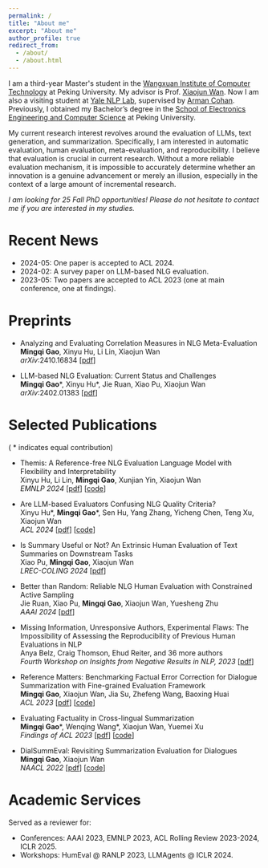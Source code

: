 ```yaml
---
permalink: /
title: "About me"
excerpt: "About me"
author_profile: true
redirect_from: 
  - /about/
  - /about.html
---
```


I am a third-year Master's student in the [Wangxuan Institute of Computer Technology](https://www.icst.pku.edu.cn/english/home/index.htm) at Peking University. My advisor is Prof. [Xiaojun Wan](https://wanxiaojun.github.io/). Now I am also a visiting student at [Yale NLP Lab](http://nlp.cs.yale.edu), supervised by [Arman Cohan](https://armancohan.com). Previously, I obtained my Bachelor’s degree in the [School of Electronics Engineering and Computer Science](https://eecs.pku.edu.cn/en/) at Peking University.

My current research interest revolves around the evaluation of LLMs, text generation, and summarization. Specifically, I am interested in automatic evaluation, human evaluation, meta-evaluation, and reproducibility. I believe that evaluation is crucial in current research. Without a more reliable evaluation mechanism, it is impossible to accurately determine whether an innovation is a genuine advancement or merely an illusion, especially in the context of a large amount of incremental research.

*I am looking for 25 Fall PhD opportunities! Please do not hesitate to contact me if you are interested in my studies.*

Recent News
======
- 2024-05: One paper is accepted to ACL 2024.
- 2024-02: A survey paper on LLM-based NLG evaluation.
- 2023-05: Two papers are accepted to ACL 2023 (one at main conference, one at findings). 


Preprints
======

- Analyzing and Evaluating Correlation Measures in NLG Meta-Evaluation  
**Mingqi Gao**, Xinyu Hu, Li Lin, Xiaojun Wan    
*arXiv*:2410.16834 [[pdf](https://arxiv.org/pdf/2410.16834)]

- LLM-based NLG Evaluation: Current Status and Challenges  
**Mingqi Gao**\*, Xinyu Hu\*, Jie Ruan, Xiao Pu, Xiaojun Wan  
*arXiv*:2402.01383  [[pdf](https://arxiv.org/pdf/2402.01383)] 


Selected Publications
======

( \* indicates equal contribution)  


- Themis: A Reference-free NLG Evaluation Language Model with Flexibility and Interpretability    
Xinyu Hu, Li Lin, **Mingqi Gao**, Xunjian Yin, Xiaojun Wan  
*EMNLP 2024*  [[pdf](https://aclanthology.org/2024.emnlp-main.891.pdf)] [[code](https://github.com/PKU-ONELab/Themis)]

- Are LLM-based Evaluators Confusing NLG Quality Criteria?  
Xinyu Hu\*, **Mingqi Gao**\*, Sen Hu, Yang Zhang, Yicheng Chen, Teng Xu, Xiaojun Wan  
*ACL 2024*  [[pdf](https://aclanthology.org/2024.acl-long.516.pdf)] [[code](https://github.com/PKU-ONELab/LLM-evaluator-reliability)]

- Is Summary Useful or Not? An Extrinsic Human Evaluation of Text Summaries on Downstream Tasks  
Xiao Pu, **Mingqi Gao**, Xiaojun Wan  
*LREC-COLING 2024*  [[pdf](https://aclanthology.org/2024.lrec-main.821.pdf)]

- Better than Random: Reliable NLG Human Evaluation with Constrained Active Sampling  
Jie Ruan, Xiao Pu, **Mingqi Gao**, Xiaojun Wan, Yuesheng Zhu  
*AAAI 2024* [[pdf](https://ojs.aaai.org/index.php/AAAI/article/view/29857/31493)]  

- Missing Information, Unresponsive Authors, Experimental Flaws: The Impossibility of Assessing the Reproducibility of Previous Human Evaluations in NLP  
Anya Belz, Craig Thomson, Ehud Reiter, and 36 more authors  
*Fourth Workshop on Insights from Negative Results in NLP, 2023* [[pdf](https://aclanthology.org/2023.insights-1.1v2.pdf)]  

- Reference Matters: Benchmarking Factual Error Correction for Dialogue Summarization with Fine-grained Evaluation Framework  
**Mingqi Gao**, Xiaojun Wan, Jia Su, Zhefeng Wang, Baoxing Huai  
*ACL 2023*  [[pdf](https://aclanthology.org/2023.acl-long.779.pdf)] [[code](https://github.com/kite99520/DialSummFactCorr)]  

- Evaluating Factuality in Cross-lingual Summarization  
**Mingqi Gao**\*, Wenqing Wang\*, Xiaojun Wan, Yuemei Xu  
*Findings of ACL 2023*  [[pdf](https://aclanthology.org/2023.findings-acl.786.pdf)] [[code](https://github.com/kite99520/Fact_CLS)] 

- DialSummEval: Revisiting Summarization Evaluation for Dialogues    
**Mingqi Gao**, Xiaojun Wan  
*NAACL 2022*  [[pdf](https://aclanthology.org/2022.naacl-main.418.pdf)] [[code](https://github.com/kite99520/DialSummEval)]  


Academic Services
======

Served as a reviewer for:  
- Conferences: AAAI 2023, EMNLP 2023, ACL Rolling Review 2023-2024, ICLR 2025.
- Workshops: HumEval @ RANLP 2023, LLMAgents @ ICLR 2024.
